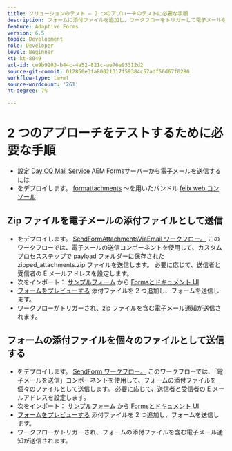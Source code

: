 ```yaml
---
title: ソリューションのテスト — 2 つのアプローチのテストに必要な手順
description: フォームに添付ファイルを追加し、ワークフローをトリガーして電子メールを送信し、ソリューションをテストします。
feature: Adaptive Forms
version: 6.5
topic: Development
role: Developer
level: Beginner
kt: kt-8049
exl-id: ce9b9203-b44c-4a52-821c-ae76e93312d2
source-git-commit: 012850e3fa80021317f59384c57adf56d67f0280
workflow-type: tm+mt
source-wordcount: '261'
ht-degree: 7%

---
```


# 2 つのアプローチをテストするために必要な手順

* 設定 [Day CQ Mail Service](https://experienceleague.adobe.com/docs/experience-manager-65/administering/operations/notification.html?lang=en#configuring-the-mail-service) AEM Formsサーバーから電子メールを送信するには
* をデプロイします。 [formattachments](assets/formattachments.formattachments.core-1.0-SNAPSHOT.jar) ～を用いたバンドル [felix web コンソール](http://localhost:4502/system/console/bundles)

## Zip ファイルを電子メールの添付ファイルとして送信



* をデプロイします。 [SendFormAttachmentsViaEmail ワークフロー。](assets/zipped-form-attachments-model.zip) このワークフローでは、電子メールの送信コンポーネントを使用して、カスタムプロセスステップで payload フォルダーに保存された zipped_attachments.zip ファイルを送信します。 必要に応じて、送信者と受信者の E メールアドレスを設定します。
* 次をインポート： [サンプルフォーム](assets/zip-form-attachments-form.zip) から [Formsとドキュメント UI](http://localhost:4502/aem/forms.html/content/dam/formsanddocuments)
* [フォームをプレビューする](http://localhost:4502/content/dam/formsanddocuments/zippformattachments/jcr:content?wcmmode=disabled) 添付ファイルを 2 つ追加し、フォームを送信します。
* ワークフローがトリガーされ、zip ファイルを含む電子メール通知が送信されます。

## フォームの添付ファイルを個々のファイルとして送信する

* をデプロイします。 [SendForm ワークフロー。](assets/send-form-attachments-model.zip) このワークフローでは、「電子メールを送信」コンポーネントを使用して、フォームの添付ファイルを個々のファイルとして送信します。 必要に応じて、送信者と受信者の E メールアドレスを設定します。
* 次をインポート： [サンプルフォーム](assets/send-list-attachments-form.zip) から [Formsとドキュメント UI](http://localhost:4502/aem/forms.html/content/dam/formsanddocuments)
* [フォームをプレビューする](http://localhost:4502/content/dam/formsanddocuments/sendlistofattachments/jcr:content?wcmmode=disabled) 添付ファイルを 2 つ追加し、フォームを送信します。
* ワークフローがトリガーされ、フォームの添付ファイルを含む電子メール通知が送信されます。
